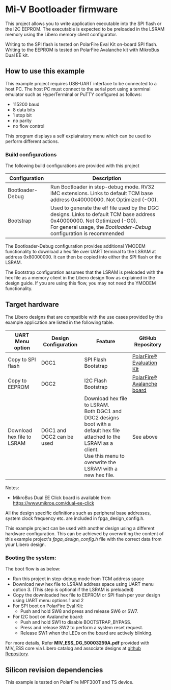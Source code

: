 
#  Mi-V Bootloader firmware

 This project allows you to write application executable into the SPI flash or
 the I2C EEPROM.
 The executable is expected to be preloaded in the LSRAM memory using the Libero
 memory client configurator.

 Writing to the SPI flash is tested on PolarFire Eval Kit on-board SPI flash.
 Writing to the EEPROM is tested on PolarFire Avalanche kit with MikroBus Dual
 EE kit.

## How to use this example

This example project requires USB-UART interface to be connected to a host PC.
The host PC must connect to the serial port using a terminal emulator such as
HyperTerminal or PuTTY configured as follows:
 - 115200 baud
 - 8 data bits
 - 1 stop bit
 - no parity
 - no flow control

This program displays a self explainatory menu which can be used to perform
different actions.

### Build configurations
The following build configurations are provided with this project

| Configuration      | Description |
| -----------        | ---------------------- |
| Bootloader-Debug   | Run Bootloader in step-debug mode. RV32 IMC extensions. Links to default TCM base address 0x40000000. Not Optimized (-O0). |
| Bootstrap          | Used to generate the elf file used by the DGC designs. Links to default TCM base address 0x40000000. Not Optimized (-O0). </br> For general usage, the *Bootloader-Debug* configuration is recommended|

The Bootloader-Debug configuration provides additional YMODEM functionality to
download a hex file over UART terminal to the LSRAM at address 0x80000000. It can
then be copied into either the SPI flash or the LSRAM.

The Bootstrap configuration assumes that the LSRAM is preloaded with the hex
file as a memory client in the Libero design flow as explained in the design guide. If you are using this flow, you may not need the YMODEM functionality.

## Target hardware
The Libero designs that are compatible with the use cases provided by this example application are listed in the following table.

| UART Menu option | Design Configuration   | Feature                    | GitHub Repository          |
| ----------- | ---------------------- | -------------------------- | -------------------------- |
| Copy to SPI flash | DGC1             | SPI Flash Bootstrap        | [PolarFire® Evaluation Kit](https://github.com/Mi-V-Soft-RISC-V/PolarFire-Eval-Kit) |
| Copy to EEPROM    | DGC2             | I2C Flash Bootstrap       | [PolarFire® Avalanche board](https://github.com/Mi-V-Soft-RISC-V/Future-Avalanche-Board) |
| Download hex file to LSRAM  | DGC1 and DGC2 can be used | Download hex file to LSRAM. </br> Both DGC1 and DGC2 designs boot with a default hex file attached to the LSRAM as a client. </br> Use this menu to overwrite the LSRAM with a new hex file.| See above |

Notes:
- MikroBus Dual EE Click board is available from https://www.mikroe.com/dual-ee-click

All the design specific definitions such as peripheral base addresses, system
clock frequency etc. are included in fpga_design_config.h.

This example project can be used with another design using a different hardware
configuration. This can be achieved by overwriting the content of this example
project's _fpga_design_config.h_ file with the correct data from your Libero design.

### Booting the system:

The boot flow is as below:
 - Run this project in step-debug mode from TCM address space
 - Download new hex file to LSRAM address space using UART menu option 3. (This step is optional if the LSRAM is preloaded)
 - Copy the downloaded hex file to EEPROM or SPI flash per your design using UART menu options 1 and 2
 - For SPI boot on PolarFire Eval Kit:
    - Push and hold SW8 and press and release SW6 or SW7.
 - For I2C boot on Avalanche board:
    - Push and hold SW1 to disable BOOTSTRAP_BYPASS.
    - Press and release SW2 to perform a system reset request.
    - Release SW1 when the LEDs on the board are actively blinking.

For more details, Refer **MIV_ESS_DG_50003259A.pdf** provided with MIV_ESS core
via Libero catalog and associate designs at [github Repository](https://github.com/Mi-V-Soft-RISC-V/Future-Avalanche-Board/tree/main/Libero_Projects/import/components/IMC_DGC2).

## Silicon revision dependencies
This example is tested on PolarFire MPF300T and TS device.
